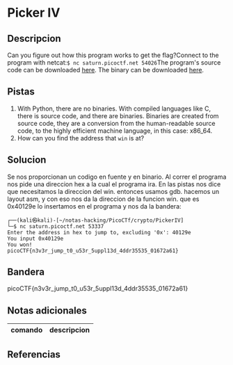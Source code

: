 
# Picker IV

## Descripcion
Can you figure out how this program works to get the flag?Connect to the program with netcat:`$ nc saturn.picoctf.net 54026`The program's source code can be downloaded [here](https://artifacts.picoctf.net/c/527/picker-IV.c). The binary can be downloaded [here](https://artifacts.picoctf.net/c/527/picker-IV).
## Pistas
1. With Python, there are no binaries. With compiled languages like C, there is source code, and there are binaries. Binaries are created from source code, they are a conversion from the human-readable source code, to the highly efficient machine language, in this case: x86_64.
2. How can you find the address that `win` is at?
## Solucion
Se nos proporcionan un codigo en fuente y en binario. Al correr el programa nos pide una direccion hex a la cual el programa ira. En las pistas nos dice que necesitamos la direccion del win. entonces usamos gdb. hacemos un layout asm, y con eso nos da la direccion de la funcion win. que es 0x40129e lo insertamos en el programa y nos da la bandera:

```bash()
┌──(kali㉿kali)-[~/notas-hacking/PicoCTf/crypto/PickerIV]
└─$ nc saturn.picoctf.net 53337 
Enter the address in hex to jump to, excluding '0x': 40129e                     
You input 0x40129e
You won!
picoCTF{n3v3r_jump_t0_u53r_5uppl13d_4ddr35535_01672a61}

```

## Bandera

picoCTF{n3v3r_jump_t0_u53r_5uppl13d_4ddr35535_01672a61}

## Notas adicionales

| comando | descripcion |
| --- | --- |

## Referencias
